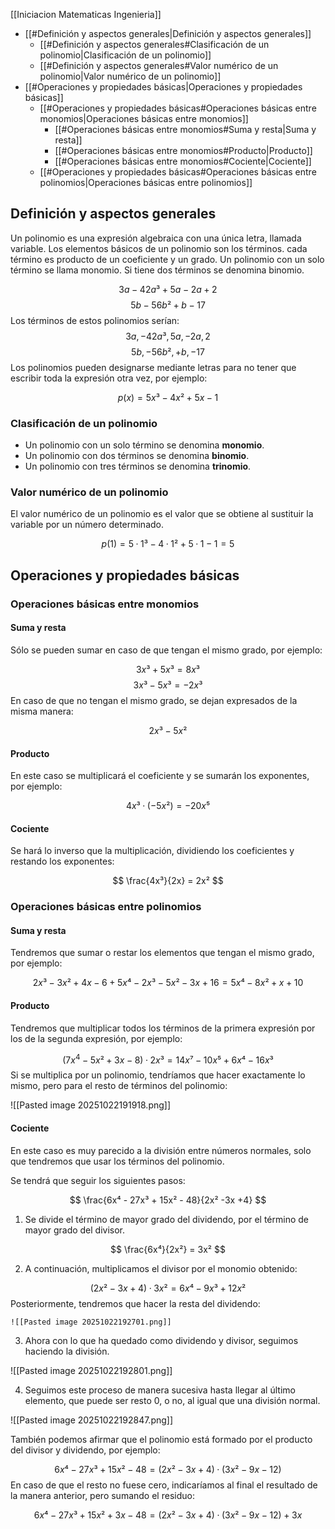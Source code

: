 [[Iniciacion Matematicas Ingenieria]]

- [[#Definición y aspectos generales|Definición y aspectos generales]]
	- [[#Definición y aspectos generales#Clasificación de un polinomio|Clasificación de un polinomio]]
	- [[#Definición y aspectos generales#Valor numérico de un polinomio|Valor numérico de un polinomio]]
- [[#Operaciones y propiedades básicas|Operaciones y propiedades básicas]]
	- [[#Operaciones y propiedades básicas#Operaciones básicas entre monomios|Operaciones básicas entre monomios]]
		- [[#Operaciones básicas entre monomios#Suma y resta|Suma y resta]]
		- [[#Operaciones básicas entre monomios#Producto|Producto]]
		- [[#Operaciones básicas entre monomios#Cociente|Cociente]]
	- [[#Operaciones y propiedades básicas#Operaciones básicas entre polinomios|Operaciones básicas entre polinomios]]

## Definición y aspectos generales

Un polinomio es una expresión algebraica con una única letra, llamada variable. Los elementos básicos de un polinomio son los términos. cada término es producto de un coeficiente y un grado. Un polinomio con un solo término se llama monomio. Si tiene dos términos se denomina binomio.

$$
3a - 42a³ + 5a -2a +2
$$
$$
5b - 56b² + b - 17
$$
Los términos de estos polinomios serían:
$$
3a, -42a³ ,5a, -2a, 2
$$
$$
5b, -56b², +b, -17
$$
Los polinomios pueden designarse mediante letras para no tener que escribir toda la expresión otra vez, por ejemplo:

$$
p(x) = 5x³ - 4x² + 5x - 1
$$

### Clasificación de un polinomio

- Un polinomio con un solo término se denomina **monomio**.
- Un polinomio con dos términos se denomina **binomio**.
- Un polinomio con tres términos se denomina **trinomio**.

### Valor numérico de un polinomio

El valor numérico de un polinomio es el valor que se obtiene al sustituir la variable por un número determinado.

$$
p(1) = 5 · 1³ - 4 · 1² + 5·1 - 1 = 5
$$

## Operaciones y propiedades básicas

### Operaciones básicas entre monomios

#### Suma y resta

Sólo se pueden sumar en caso de que tengan el mismo grado, por ejemplo:

$$
3x³ + 5x³ = 8x³
$$
$$
3x³ - 5x³ = -2x³
$$
En caso de que no tengan el mismo grado, se dejan expresados de la misma manera:

$$
2x³ - 5x²
$$
#### Producto

En este caso se multiplicará el coeficiente y se sumarán los exponentes, por ejemplo:

$$
4x³ · (-5x²) = -20x⁵
$$
#### Cociente

Se hará lo inverso que la multiplicación, dividiendo los coeficientes y restando los exponentes:

$$
\frac{4x³}{2x} = 2x²
$$

### Operaciones básicas entre polinomios

#### Suma y resta

Tendremos que sumar o restar los elementos que tengan el mismo grado, por ejemplo:

$$
2x³ - 3x² + 4x - 6 + 5x⁴ - 2x³ - 5x² - 3x + 16 = 5x⁴ -8x² +x + 10
$$
#### Producto

Tendremos que multiplicar todos los términos de la primera expresión por los de la segunda expresión, por ejemplo:

$$
(7x^4 - 5x² + 3x - 8) · 2x³ = 14x⁷ - 10x⁵ + 6x⁴ - 16x³
$$
Si se multiplica por un polinomio, tendríamos que hacer exactamente lo mismo, pero para el resto de términos del polinomio:

![[Pasted image 20251022191918.png]]

#### Cociente

En este caso es muy parecido a la división entre números normales, solo que tendremos que usar los términos del polinomio.

Se tendrá que seguir los siguientes pasos:

$$
\frac{6x⁴ - 27x³ + 15x² - 48}{2x² -3x +4}
$$

1) Se divide el término de mayor grado del dividendo, por el término de mayor grado del divisor.

$$
\frac{6x⁴}{2x²} = 3x²
$$

2) A continuación, multiplicamos el divisor por el monomio obtenido:

$$
(2x² - 3x + 4) · 3x² = 6x⁴ - 9x³ + 12x²
$$
	Posteriormente, tendremos que hacer la resta del dividendo:
	
	![[Pasted image 20251022192701.png]]
	
3) Ahora con lo que ha quedado como dividendo y divisor, seguimos haciendo la división.

![[Pasted image 20251022192801.png]]

4) Seguimos este proceso de manera sucesiva hasta llegar al último elemento, que puede ser resto 0, o no, al igual que una división normal.

![[Pasted image 20251022192847.png]]

También podemos afirmar que el polinomio está formado por el producto del divisor y dividendo, por ejemplo:

$$
6x⁴ - 27x³ + 15x² - 48 = (2x² - 3x + 4) · (3x² - 9x - 12)
$$
En caso de que el resto no fuese cero, indicaríamos al final el resultado de la manera anterior, pero sumando el residuo:

$$
6x⁴ - 27x³ + 15x² + 3x - 48 = (2x² - 3x + 4) · (3x² - 9x - 12) + 3x
$$
